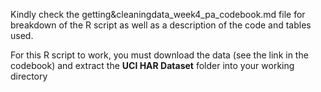 Kindly check the getting&cleaningdata_week4_pa_codebook.md file for breakdown of the R script as well as a description of the code and tables used.

For this R script to work, you must download the data (see the link in the codebook) and extract the **UCI HAR Dataset** folder into your working directory